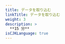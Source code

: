 ```yaml
---
title: データを取り込む
linkTitle: データを取り込む
weight: 3
description: >
  **15 分**
isCJKLanguage: true
---
```


